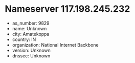 # Nameserver 117.198.245.232

* as_number: 9829
* name: Unknown
* city: Amatekoppa
* country: IN
* organization: National Internet Backbone
* version: Unknown
* dnssec: Unknown
